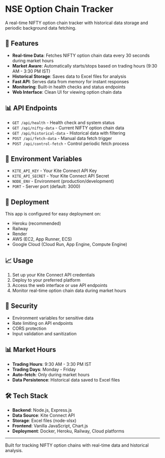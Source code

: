# NSE Option Chain Tracker

A real-time NIFTY option chain tracker with historical data storage and periodic background data fetching.

## 🚀 Features

- **Real-time Data**: Fetches NIFTY option chain data every 30 seconds during market hours
- **Market Aware**: Automatically starts/stops based on trading hours (9:30 AM - 3:30 PM IST)
- **Historical Storage**: Saves data to Excel files for analysis
- **Fast API**: Serves data from memory for instant responses
- **Monitoring**: Built-in health checks and status endpoints
- **Web Interface**: Clean UI for viewing option chain data

## 📊 API Endpoints

- `GET /api/health` - Health check and system status
- `GET /api/nifty-data` - Current NIFTY option chain data
- `GET /api/historical-data` - Historical data with filtering
- `POST /api/fetch-data` - Manual data fetch trigger
- `POST /api/control-fetch` - Control periodic fetch process

## 🔧 Environment Variables

- `KITE_API_KEY` - Your Kite Connect API Key
- `KITE_API_SECRET` - Your Kite Connect API Secret
- `NODE_ENV` - Environment (production/development)
- `PORT` - Server port (default: 3000)

## 🚀 Deployment

This app is configured for easy deployment on:
- Heroku (recommended)
- Railway
- Render
- AWS (EC2, App Runner, ECS)
- Google Cloud (Cloud Run, App Engine, Compute Engine)

## 📈 Usage

1. Set up your Kite Connect API credentials
2. Deploy to your preferred platform
3. Access the web interface or use API endpoints
4. Monitor real-time option chain data during market hours

## 🔐 Security

- Environment variables for sensitive data
- Rate limiting on API endpoints
- CORS protection
- Input validation and sanitization

## 📊 Market Hours

- **Trading Hours**: 9:30 AM - 3:30 PM IST
- **Trading Days**: Monday - Friday
- **Auto-fetch**: Only during market hours
- **Data Persistence**: Historical data saved to Excel files

## 🛠️ Tech Stack

- **Backend**: Node.js, Express.js
- **Data Source**: Kite Connect API
- **Storage**: Excel files (node-xlsx)
- **Frontend**: Vanilla JavaScript, Chart.js
- **Deployment**: Docker, Heroku, Railway, Cloud platforms

---

Built for tracking NIFTY option chains with real-time data and historical analysis.
